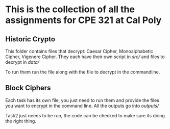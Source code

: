 # This is the collection of all the assignments for CPE 321 at Cal Poly

## Historic Crypto
This folder contains files that decrypt: Caesar Cipher, Monoalphabetic Cipher, Vigenere Cipher.
They each have their own script in _src/_ and files to decrypt in _data/_

To run them run the file along with the file to decrypt in the commandline.

## Block Ciphers
Each task has its own file, you just need to run them and provide the files you want to encrypt
in the command line. All the outputs go into _outputs/_

Task2 just needs to be run, the code can be checked to make sure its doing the right thing.